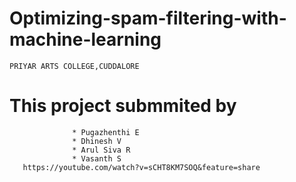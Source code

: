 # Optimizing-spam-filtering-with-machine-learning

    PRIYAR ARTS COLLEGE,CUDDALORE

# This project submmited by 

                  
                  * Pugazhenthi E
                  * Dhinesh V
                  * Arul Siva R
                  * Vasanth S
       https://youtube.com/watch?v=sCHT8KM7SOQ&feature=share    
